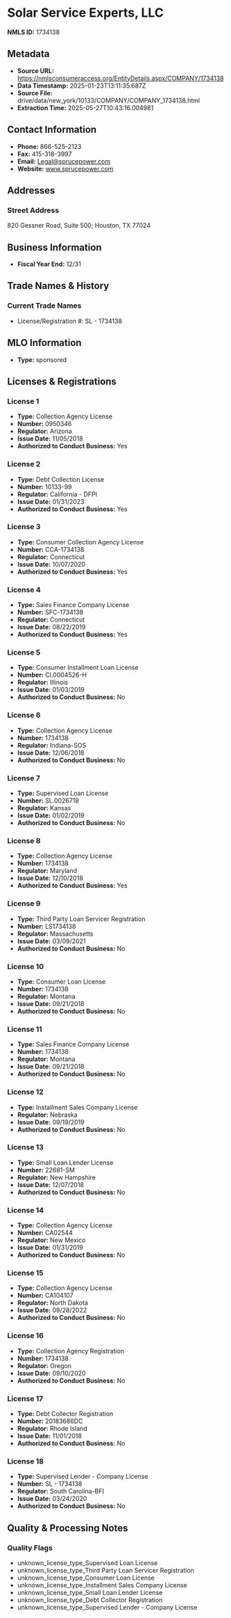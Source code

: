 # Solar Service Experts, LLC

**NMLS ID:** 1734138

## Metadata
- **Source URL:** https://nmlsconsumeraccess.org/EntityDetails.aspx/COMPANY/1734138
- **Data Timestamp:** 2025-01-23T13:11:35.687Z
- **Source File:** drive/data/new_york/10133/COMPANY/COMPANY_1734138.html
- **Extraction Time:** 2025-05-27T10:43:16.004981

## Contact Information
- **Phone:** 866-525-2123
- **Fax:** 415-318-3997
- **Email:** Legal@sprucepower.com
- **Website:** www.sprucepower.com

## Addresses
### Street Address
820 Gessner Road, Suite 500; Houston, TX 77024

## Business Information
- **Fiscal Year End:** 12/31

## Trade Names & History
### Current Trade Names
- License/Registration #: SL - 1734138

## MLO Information
- **Type:** sponsored

## Licenses & Registrations

### License 1
- **Type:** Collection Agency License
- **Number:** 0950346
- **Regulator:** Arizona
- **Issue Date:** 11/05/2018
- **Authorized to Conduct Business:** Yes

### License 2
- **Type:** Debt Collection License
- **Number:** 10133-99
- **Regulator:** California - DFPI
- **Issue Date:** 01/31/2023
- **Authorized to Conduct Business:** Yes

### License 3
- **Type:** Consumer Collection Agency License
- **Number:** CCA-1734138
- **Regulator:** Connecticut
- **Issue Date:** 10/07/2020
- **Authorized to Conduct Business:** Yes

### License 4
- **Type:** Sales Finance Company License
- **Number:** SFC-1734138
- **Regulator:** Connecticut
- **Issue Date:** 08/22/2019
- **Authorized to Conduct Business:** Yes

### License 5
- **Type:** Consumer Installment Loan License
- **Number:** CI.0004526-H
- **Regulator:** Illinois
- **Issue Date:** 01/03/2019
- **Authorized to Conduct Business:** No

### License 6
- **Type:** Collection Agency License
- **Number:** 1734138
- **Regulator:** Indiana-SOS
- **Issue Date:** 12/06/2018
- **Authorized to Conduct Business:** No

### License 7
- **Type:** Supervised Loan License
- **Number:** SL.0026718
- **Regulator:** Kansas
- **Issue Date:** 01/02/2019
- **Authorized to Conduct Business:** No

### License 8
- **Type:** Collection Agency License
- **Number:** 1734138
- **Regulator:** Maryland
- **Issue Date:** 12/10/2018
- **Authorized to Conduct Business:** Yes

### License 9
- **Type:** Third Party Loan Servicer Registration
- **Number:** LS1734138
- **Regulator:** Massachusetts
- **Issue Date:** 03/09/2021
- **Authorized to Conduct Business:** No

### License 10
- **Type:** Consumer Loan License
- **Number:** 1734138
- **Regulator:** Montana
- **Issue Date:** 09/21/2018
- **Authorized to Conduct Business:** No

### License 11
- **Type:** Sales Finance Company License
- **Number:** 1734138
- **Regulator:** Montana
- **Issue Date:** 09/21/2018
- **Authorized to Conduct Business:** No

### License 12
- **Type:** Installment Sales Company License
- **Regulator:** Nebraska
- **Issue Date:** 09/19/2019
- **Authorized to Conduct Business:** No

### License 13
- **Type:** Small Loan Lender License
- **Number:** 22681-SM
- **Regulator:** New Hampshire
- **Issue Date:** 12/07/2018
- **Authorized to Conduct Business:** No

### License 14
- **Type:** Collection Agency License
- **Number:** CA02544
- **Regulator:** New Mexico
- **Issue Date:** 01/31/2019
- **Authorized to Conduct Business:** No

### License 15
- **Type:** Collection Agency License
- **Number:** CA104107
- **Regulator:** North Dakota
- **Issue Date:** 09/28/2022
- **Authorized to Conduct Business:** No

### License 16
- **Type:** Collection Agency Registration
- **Number:** 1734138
- **Regulator:** Oregon
- **Issue Date:** 09/10/2020
- **Authorized to Conduct Business:** No

### License 17
- **Type:** Debt Collector Registration
- **Number:** 20183686DC
- **Regulator:** Rhode Island
- **Issue Date:** 11/01/2018
- **Authorized to Conduct Business:** No

### License 18
- **Type:** Supervised Lender - Company License
- **Number:** SL - 1734138
- **Regulator:** South Carolina-BFI
- **Issue Date:** 03/24/2020
- **Authorized to Conduct Business:** No

## Quality & Processing Notes
### Quality Flags
- unknown_license_type_Supervised Loan License
- unknown_license_type_Third Party Loan Servicer Registration
- unknown_license_type_Consumer Loan License
- unknown_license_type_Installment Sales Company License
- unknown_license_type_Small Loan Lender License
- unknown_license_type_Debt Collector Registration
- unknown_license_type_Supervised Lender - Company License
